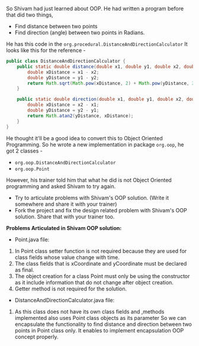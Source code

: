 So Shivam had just learned about OOP. He had written a program before that did two things,
- Find distance between two points
- Find direction (angle) between two points in Radians.

He has this code in the `org.procedural.DistanceAndDirectionCalculator` It looks like this for the reference - 

```java
public class DistanceAndDirectionCalculator {
    public static double distance(double x1, double y1, double x2, double y2) {
        double xDistance = x1 - x2;
        double yDistance = y1 - y2;
        return Math.sqrt(Math.pow(xDistance, 2) + Math.pow(yDistance, 2));
    }

    public static double direction(double x1, double y1, double x2, double y2) {
        double xDistance = x2 - x1;
        double yDistance = y2 - y1;
        return Math.atan2(yDistance, xDistance);
    }
}
```
He thought it'll be a good idea to convert this to Object Oriented Programming. So he wrote a new implementation in package `org.oop`, he got 2 classes - 
- `org.oop.DistanceAndDirectionCalculator`
- `org.oop.Point`

However, his trainer told him that what he did is not Object Oriented programming and asked Shivam to try again. 
- Try to articulate problems with Shivam's OOP solution. (Write it somewhere and share it with your trainer)
- Fork the project and fix the design related problem with Shivam's OOP solution. Share that with your trainer too.

**Problems Articulated in Shivam OOP solution:**

- Point.java file:
1. In Point class setter function is not required because they are used for class fields          whose value change with time.
2. The class fields that is xCoordinate and yCoordinate must be declared as final.
3. The object creation for a class Point must only be using the constructor as it include information that do not change after object creation.
3. Getter method is not required for the solution.

- DistanceAndDirectionCalculator.java file:
1. As this class does not have its own class fields and ,methods implemented also uses Point class objects as its parameter So we can encapsulate the functionality to find distance and direction between two points in Point class only. It enables to implement encapsulation OOP concept properly.